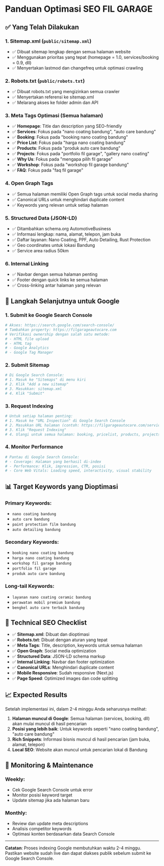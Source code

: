 # Panduan Optimasi SEO FIL GARAGE

## ✅ Yang Telah Dilakukan

### 1. **Sitemap.xml** (`public/sitemap.xml`)
- ✅ Dibuat sitemap lengkap dengan semua halaman website
- ✅ Menggunakan prioritas yang tepat (homepage = 1.0, services/booking = 0.9, dll)
- ✅ Menyertakan lastmod dan changefreq untuk optimasi crawling

### 2. **Robots.txt** (`public/robots.txt`)
- ✅ Dibuat robots.txt yang mengizinkan semua crawler
- ✅ Menyertakan referensi ke sitemap.xml
- ✅ Melarang akses ke folder admin dan API

### 3. **Meta Tags Optimasi** (Semua halaman)
- ✅ **Homepage**: Title dan description yang SEO-friendly
- ✅ **Services**: Fokus pada "nano coating bandung", "auto care bandung"
- ✅ **Booking**: Fokus pada "booking nano coating bandung"
- ✅ **Price List**: Fokus pada "harga nano coating bandung"
- ✅ **Products**: Fokus pada "produk auto care bandung"
- ✅ **Projects**: Fokus pada "portfolio fil garage", "gallery nano coating"
- ✅ **Why Us**: Fokus pada "mengapa pilih fil garage"
- ✅ **Workshop**: Fokus pada "workshop fil garage bandung"
- ✅ **FAQ**: Fokus pada "faq fil garage"

### 4. **Open Graph Tags**
- ✅ Semua halaman memiliki Open Graph tags untuk social media sharing
- ✅ Canonical URLs untuk menghindari duplicate content
- ✅ Keywords yang relevan untuk setiap halaman

### 5. **Structured Data (JSON-LD)**
- ✅ Ditambahkan schema.org AutomotiveBusiness
- ✅ Informasi lengkap: nama, alamat, telepon, jam buka
- ✅ Daftar layanan: Nano Coating, PPF, Auto Detailing, Rust Protection
- ✅ Geo coordinates untuk lokasi Bandung
- ✅ Service area radius 50km

### 6. **Internal Linking**
- ✅ Navbar dengan semua halaman penting
- ✅ Footer dengan quick links ke semua halaman
- ✅ Cross-linking antar halaman yang relevan

## 🚀 Langkah Selanjutnya untuk Google

### 1. **Submit ke Google Search Console**
```bash
# Akses: https://search.google.com/search-console/
# Tambahkan property: https://filgarageautocare.com
# Verifikasi ownership dengan salah satu metode:
# - HTML file upload
# - HTML tag
# - Google Analytics
# - Google Tag Manager
```

### 2. **Submit Sitemap**
```bash
# Di Google Search Console:
# 1. Masuk ke "Sitemaps" di menu kiri
# 2. Klik "Add a new sitemap"
# 3. Masukkan: sitemap.xml
# 4. Klik "Submit"
```

### 3. **Request Indexing**
```bash
# Untuk setiap halaman penting:
# 1. Masuk ke "URL Inspection" di Google Search Console
# 2. Masukkan URL halaman (contoh: https://filgarageautocare.com/services)
# 3. Klik "Request Indexing"
# 4. Ulangi untuk semua halaman: booking, pricelist, products, projects, whyus, workshop, faq
```

### 4. **Monitor Performance**
```bash
# Pantau di Google Search Console:
# - Coverage: Halaman yang berhasil di-index
# - Performance: Klik, impression, CTR, posisi
# - Core Web Vitals: Loading speed, interactivity, visual stability
```

## 📊 Target Keywords yang Dioptimasi

### Primary Keywords:
- `nano coating bandung`
- `auto care bandung`
- `paint protection film bandung`
- `auto detailing bandung`

### Secondary Keywords:
- `booking nano coating bandung`
- `harga nano coating bandung`
- `workshop fil garage bandung`
- `portfolio fil garage`
- `produk auto care bandung`

### Long-tail Keywords:
- `layanan nano coating ceramic bandung`
- `perawatan mobil premium bandung`
- `bengkel auto care terbaik bandung`

## 🔧 Technical SEO Checklist

- ✅ **Sitemap.xml**: Dibuat dan dioptimasi
- ✅ **Robots.txt**: Dibuat dengan aturan yang tepat
- ✅ **Meta Tags**: Title, description, keywords untuk semua halaman
- ✅ **Open Graph**: Social media optimization
- ✅ **Structured Data**: JSON-LD schema markup
- ✅ **Internal Linking**: Navbar dan footer optimization
- ✅ **Canonical URLs**: Menghindari duplicate content
- ✅ **Mobile Responsive**: Sudah responsive (Next.js)
- ✅ **Page Speed**: Optimized images dan code splitting

## 📈 Expected Results

Setelah implementasi ini, dalam 2-4 minggu Anda seharusnya melihat:

1. **Halaman muncul di Google**: Semua halaman (services, booking, dll) akan mulai muncul di hasil pencarian
2. **Posisi yang lebih baik**: Untuk keywords seperti "nano coating bandung", "auto care bandung"
3. **Rich Snippets**: Informasi bisnis muncul di hasil pencarian (jam buka, alamat, telepon)
4. **Local SEO**: Website akan muncul untuk pencarian lokal di Bandung

## 🎯 Monitoring & Maintenance

### Weekly:
- Cek Google Search Console untuk error
- Monitor posisi keyword target
- Update sitemap jika ada halaman baru

### Monthly:
- Review dan update meta descriptions
- Analisis competitor keywords
- Optimasi konten berdasarkan data Search Console

---

**Catatan**: Proses indexing Google membutuhkan waktu 2-4 minggu. Pastikan website sudah live dan dapat diakses publik sebelum submit ke Google Search Console.
